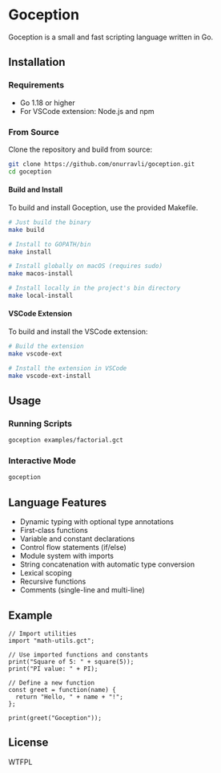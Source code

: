 # Goception

Goception is a small and fast scripting language written in Go.

## Installation

### Requirements

- Go 1.18 or higher
- For VSCode extension: Node.js and npm

### From Source

Clone the repository and build from source:

```bash
git clone https://github.com/onurravli/goception.git
cd goception
```

#### Build and Install

To build and install Goception, use the provided Makefile.

```bash
# Just build the binary
make build

# Install to GOPATH/bin
make install

# Install globally on macOS (requires sudo)
make macos-install

# Install locally in the project's bin directory
make local-install
```

#### VSCode Extension

To build and install the VSCode extension:

```bash
# Build the extension
make vscode-ext

# Install the extension in VSCode
make vscode-ext-install
```

## Usage

### Running Scripts

```bash
goception examples/factorial.gct
```

### Interactive Mode

```bash
goception
```

## Language Features

- Dynamic typing with optional type annotations
- First-class functions
- Variable and constant declarations
- Control flow statements (if/else)
- Module system with imports
- String concatenation with automatic type conversion
- Lexical scoping
- Recursive functions
- Comments (single-line and multi-line)

## Example

```
// Import utilities
import "math-utils.gct";

// Use imported functions and constants
print("Square of 5: " + square(5));
print("PI value: " + PI);

// Define a new function
const greet = function(name) {
  return "Hello, " + name + "!";
};

print(greet("Goception"));
```

## License

WTFPL
